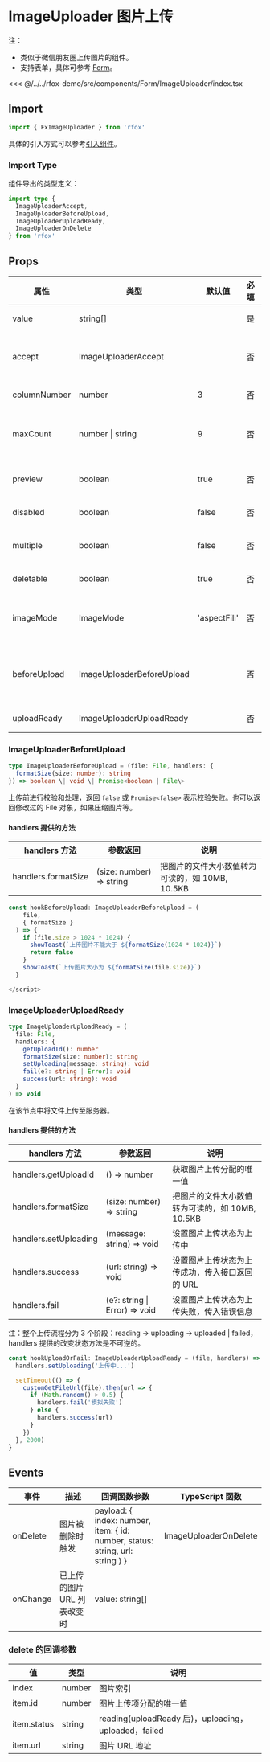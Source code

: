 # ImageUploader 图片上传

注：

- 类似于微信朋友圈上传图片的组件。
- 支持表单，具体可参考 [Form](./Form.md)。

<CodeDemo name="ImageUploader">

<<< @/../../rfox-demo/src/components/Form/ImageUploader/index.tsx

</CodeDemo>

## Import

```js
import { FxImageUploader } from 'rfox'
```

具体的引入方式可以参考[引入组件](../guide/import.md)。

### Import Type

组件导出的类型定义：

```ts
import type {
  ImageUploaderAccept,
  ImageUploaderBeforeUpload,
  ImageUploaderUploadReady,
  ImageUploaderOnDelete
} from 'rfox'
```

## Props

| 属性         | 类型                      | 默认值       | 必填 | 说明                                                               |
| ------------ | ------------------------- | ------------ | ---- | ------------------------------------------------------------------ |
| value        | string[]                  |              | 是   | 已上传的图片 URL 列表                                              |
| accept       | ImageUploaderAccept       |              | 否   | 默认 'all', 可选 'jpg' 'jpeg' 'png' 'webp'，支持多个数组           |
| columnNumber | number                    | 3            | 否   | 渲染列数，同 [Order](./Order.md) 组件                              |
| maxCount     | number \| string          | 9            | 否   | 文件上传数量限制，上传中/上传失败也会占一个坑位                    |
| preview      | boolean                   | true         | 否   | 是否在点击缩略图后展示全屏图片预览                                 |
| disabled     | boolean                   | false        | 否   | 是否禁用文件上传                                                   |
| multiple     | boolean                   | false        | 否   | 是否开启图片多选，部分安卓机型不支持                               |
| deletable    | boolean                   | true         | 否   | 是否允许删除图片                                                   |
| imageMode    | ImageMode                 | 'aspectFill' | 否   | 图片的填充模式，通 [Image](./Image.md) 组件的 mode 属性            |
| beforeUpload | ImageUploaderBeforeUpload |              | 否   | 文件读取前的回调函数，返回 false 或 Promise<false\> 可终止文件上传 |
| uploadReady  | ImageUploaderUploadReady  |              | 否   | 转入上传文件操作的回调函数                                         |

### ImageUploaderBeforeUpload

```ts
type ImageUploaderBeforeUpload = (file: File, handlers: {
  formatSize(size: number): string
}) => boolean \| void \| Promise<boolean | File\>
```

上传前进行校验和处理，返回 `false` 或 `Promise<false>` 表示校验失败。也可以返回修改过的 File 对象，如果压缩图片等。

#### handlers 提供的方法

| handlers 方法       | 参数返回                 | 说明                                            |
| ------------------- | ------------------------ | ----------------------------------------------- |
| handlers.formatSize | (size: number) => string | 把图片的文件大小数值转为可读的，如 10MB, 10.5KB |

```ts
const hookBeforeUpload: ImageUploaderBeforeUpload = (
    file,
    { formatSize }
  ) => {
    if (file.size > 1024 * 1024) {
      showToast(`上传图片不能大于 ${formatSize(1024 * 1024)}`)
      return false
    }
    showToast(`上传图片大小为 ${formatSize(file.size)}`)
  }

</script>
```

### ImageUploaderUploadReady

```ts
type ImageUploaderUploadReady = (
  file: File,
  handlers: {
    getUploadId(): number
    formatSize(size: number): string
    setUploading(message: string): void
    fail(e?: string | Error): void
    success(url: string): void
  }
) => void
```

在该节点中将文件上传至服务器。

#### handlers 提供的方法

| handlers 方法         | 参数返回                      | 说明                                            |
| --------------------- | ----------------------------- | ----------------------------------------------- |
| handlers.getUploadId  | () => number                  | 获取图片上传分配的唯一值                        |
| handlers.formatSize   | (size: number) => string      | 把图片的文件大小数值转为可读的，如 10MB, 10.5KB |
| handlers.setUploading | (message: string) => void     | 设置图片上传状态为上传中                        |
| handlers.success      | (url: string) => void         | 设置图片上传状态为上传成功，传入接口返回的 URL  |
| handlers.fail         | (e?: string \| Error) => void | 设置图片上传状态为上传失败，传入错误信息        |

注：整个上传流程分为 3 个阶段：reading -> uploading -> uploaded | failed，handlers 提供的改变状态方法是不可逆的。

```ts
const hookUploadOrFail: ImageUploaderUploadReady = (file, handlers) => {
  handlers.setUploading('上传中...')

  setTimeout(() => {
    customGetFileUrl(file).then(url => {
      if (Math.random() > 0.5) {
        handlers.fail('模拟失败')
      } else {
        handlers.success(url)
      }
    })
  }, 2000)
}
```

## Events

| 事件     | 描述                        | 回调函数参数                                                                  | TypeScript 函数       |
| -------- | --------------------------- | ----------------------------------------------------------------------------- | --------------------- |
| onDelete | 图片被删除时触发            | payload: { index: number, item: { id: number, status: string, url: string } } | ImageUploaderOnDelete |
| onChange | 已上传的图片 URL 列表改变时 | value: string[]                                                               |                       |

### delete 的回调参数

| 值          | 类型   | 说明                                                 |
| ----------- | ------ | ---------------------------------------------------- |
| index       | number | 图片索引                                             |
| item.id     | number | 图片上传项分配的唯一值                               |
| item.status | string | reading(uploadReady 后)，uploading，uploaded，failed |
| item.url    | string | 图片 URL 地址                                        |
